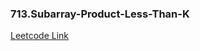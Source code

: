 ### 713.Subarray-Product-Less-Than-K

[Leetcode Link](https://leetcode.com/problems/subarray-product-less-than-k)
